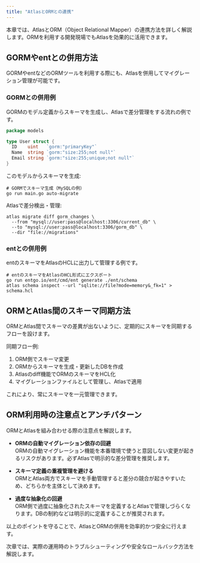 ```yaml
---
title: "AtlasとORMとの連携"
---
```


本章では、AtlasとORM（Object Relational Mapper）の連携方法を詳しく解説します。ORMを利用する開発現場でもAtlasを効果的に活用できます。

## GORMやentとの併用方法

GORMやentなどのORMツールを利用する際にも、Atlasを併用してマイグレーション管理が可能です。

### GORMとの併用例

GORMのモデル定義からスキーマを生成し、Atlasで差分管理をする流れの例です。

```go
package models

type User struct {
  ID    uint   `gorm:"primaryKey"`
  Name  string `gorm:"size:255;not null"`
  Email string `gorm:"size:255;unique;not null"`
}
```

このモデルからスキーマを生成:

```shell
# GORMでスキーマ生成（MySQLの例）
go run main.go auto-migrate
```

Atlasで差分検出・管理:

```shell
atlas migrate diff gorm_changes \
  --from "mysql://user:pass@localhost:3306/current_db" \
  --to "mysql://user:pass@localhost:3306/gorm_db" \
  --dir "file://migrations"
```

### entとの併用例

entのスキーマをAtlasのHCLに出力して管理する例です。

```shell
# entのスキーマをAtlasのHCL形式にエクスポート
go run entgo.io/ent/cmd/ent generate ./ent/schema
atlas schema inspect --url "sqlite://file?mode=memory&_fk=1" > schema.hcl
```

## ORMとAtlas間のスキーマ同期方法

ORMとAtlas間でスキーマの差異が出ないように、定期的にスキーマを同期するフローを設けます。

同期フロー例:

1. ORM側でスキーマ変更
2. ORMからスキーマを生成・更新したDBを作成
3. Atlasのdiff機能でORMのスキーマをHCL化
4. マイグレーションファイルとして管理し、Atlasで適用

これにより、常にスキーマを一元管理できます。

## ORM利用時の注意点とアンチパターン

ORMとAtlasを組み合わせる際の注意点を解説します。

- **ORMの自動マイグレーション依存の回避**  
  ORMの自動マイグレーション機能を本番環境で使うと意図しない変更が起きるリスクがあります。必ずAtlasで明示的な差分管理を推奨します。

- **スキーマ定義の重複管理を避ける**  
  ORMとAtlas両方でスキーマを手動管理すると差分の競合が起きやすいため、どちらかを主体として決めます。

- **過度な抽象化の回避**  
  ORM側で過度に抽象化されたスキーマを定義するとAtlasで管理しづらくなります。DBの制約などは明示的に定義することが推奨されます。

以上のポイントを守ることで、AtlasとORMの併用を効率的かつ安全に行えます。

次章では、実際の運用時のトラブルシューティングや安全なロールバック方法を解説します。
